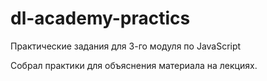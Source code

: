 # dl-academy-practics
Практические задания для 3-го модуля по JavaScript 

Собрал практики для объяснения материала на лекциях. 
